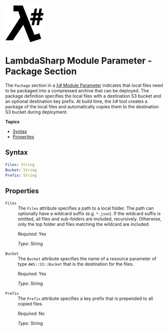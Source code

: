 ![λ#](LambdaSharp_v2_small.png)

# LambdaSharp Module Parameter - Package Section

The `Package` section in a [λ# Module Parameter](ModuleFile-Parameters.md) indicates that local files need to be packaged into a compressed archive that can be deployed. The package definition specifies the local files with a destination S3 bucket and an optional destination key prefix. At build time, the λ# tool creates a package of the local files and automatically copies them to the destination S3 bucket during deployment.

__Topics__
* [Syntax](#syntax)
* [Properties](#properties)

## Syntax

```yaml
Files: String
Bucket: String
Prefix: String
```

## Properties

<dl>
<dt><code>Files</code></dt>
<dd>
The <code>Files</code> attribute specifies a path to a local folder. The path can optionally have a wildcard suffix (e.g. <code>*.json</code>). If the wildcard suffix is omitted, all files and sub-folders are included, recursively. Otherwise, only the top folder and files matching the wildcard are included.

<i>Required</i>: Yes

<i>Type</i>: String
</dd>

<dt><code>Bucket</code></dt>
<dd>
The <code>Bucket</code> attribute specifies the name of a resource parameter of type <code>AWS::S3::Bucket</code> that is the destination for the files.

<i>Required</i>: Yes

<i>Type</i>: String
</dd>

<dt><code>Prefix</code></dt>
<dd>
The <code>Prefix</code> attribute specifies a key prefix that is prepended to all copied files.

<i>Required</i>: No

<i>Type</i>: String
</dd>
</dl>
